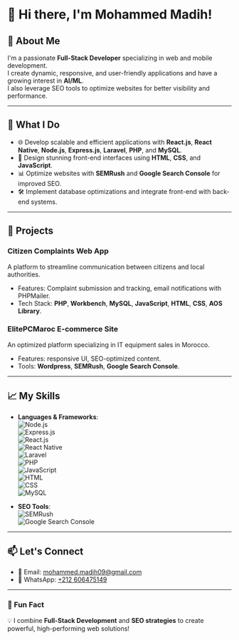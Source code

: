 # 👋 Hi there, I'm Mohammed Madih!  

## 🚀 About Me
I'm a passionate **Full-Stack Developer** specializing in web and mobile development.  
I create dynamic, responsive, and user-friendly applications and have a growing interest in **AI/ML**.  
I also leverage SEO tools to optimize websites for better visibility and performance.  

---

## 💼 What I Do
- 🌐 Develop scalable and efficient applications with **React.js**, **React Native**, **Node.js**, **Express.js**, **Laravel**, **PHP**, and **MySQL**.  
- 🎨 Design stunning front-end interfaces using **HTML**, **CSS**, and **JavaScript**.  
- 📊 Optimize websites with **SEMRush** and **Google Search Console** for improved SEO.  
- 🛠️ Implement database optimizations and integrate front-end with back-end systems.  

---

## 🌟 Projects
### **Citizen Complaints Web App**
A platform to streamline communication between citizens and local authorities.  
- Features: Complaint submission and tracking, email notifications with PHPMailer.  
- Tech Stack: **PHP**, **Workbench**, **MySQL**, **JavaScript**, **HTML**, **CSS**, **AOS Library**.  

### **ElitePCMaroc E-commerce Site**
An optimized platform specializing in IT equipment sales in Morocco.  
- Features: responsive UI, SEO-optimized content.  
- Tools: **Wordpress**, **SEMRush**, **Google Search Console**.  

---

## 📈 My Skills
- **Languages & Frameworks**:  
  ![Node.js](https://img.shields.io/badge/-Node.js-339933?style=flat-square&logo=node.js&logoColor=white)  
  ![Express.js](https://img.shields.io/badge/-Express.js-000000?style=flat-square&logo=express&logoColor=white)  
  ![React.js](https://img.shields.io/badge/-React-61DAFB?style=flat-square&logo=react&logoColor=black)  
  ![React Native](https://img.shields.io/badge/-React%20Native-61DAFB?style=flat-square&logo=react&logoColor=black)  
  ![Laravel](https://img.shields.io/badge/-Laravel-FF2D20?style=flat-square&logo=laravel&logoColor=white)  
  ![PHP](https://img.shields.io/badge/-PHP-777BB4?style=flat-square&logo=php&logoColor=white)  
  ![JavaScript](https://img.shields.io/badge/-JavaScript-F7DF1E?style=flat-square&logo=javascript&logoColor=black)  
  ![HTML](https://img.shields.io/badge/-HTML-E34F26?style=flat-square&logo=html5&logoColor=white)  
  ![CSS](https://img.shields.io/badge/-CSS-1572B6?style=flat-square&logo=css3&logoColor=white)  
  ![MySQL](https://img.shields.io/badge/-MySQL-4479A1?style=flat-square&logo=mysql&logoColor=white)  

- **SEO Tools**:  
  ![SEMRush](https://img.shields.io/badge/-SEMRush-FF5722?style=flat-square&logo=semrush&logoColor=white)  
  ![Google Search Console](https://img.shields.io/badge/-Google%20Search%20Console-4285F4?style=flat-square&logo=google&logoColor=white)  

---

## 📫 Let's Connect  
- 📧 Email: [mohammed.madih09@gmail.com](mailto:mohammed.madih09@gmail.com)  
- 💬 WhatsApp: [+212 606475149](https://wa.me/212606475149)  

---

### 🚀 Fun Fact  
💡 I combine **Full-Stack Development** and **SEO strategies** to create powerful, high-performing web solutions!  
